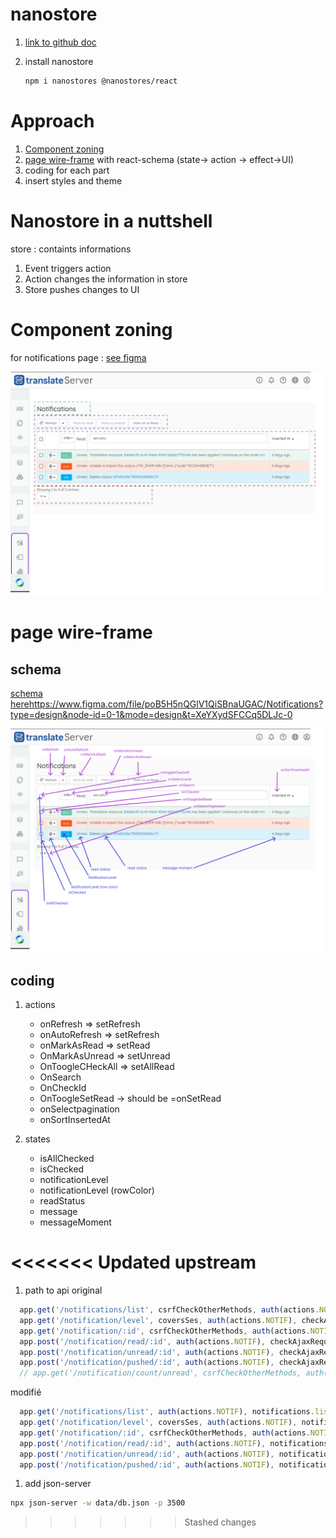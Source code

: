 
# nanostore
 
1. [link to github doc](https://github.com/nanostores/nanostores)

1. install nanostore 

    ```sh
    npm i nanostores @nanostores/react
    ```


# Approach

1. [Component zoning](#component-zoning)
1. [page wire-frame](https://www.figma.com/file/poB5H5nQGlV1QiSBnaUGAC/Notifications?type=design&t=u59QEtwXtrZjR6Wm-6)  with react-schema  (state-> action -> effect->UI) 
1. coding for each part 
1. insert styles and theme


# Nanostore in a nuttshell
store : containts informations

1. Event triggers action
1. Action changes the information in store 
1. Store pushes changes to UI

# Component zoning
 for notifications page :  [see figma](https://www.figma.com/file/poB5H5nQGlV1QiSBnaUGAC/Notifications?type=design&node-id=5-105&mode=design&t=XeYXydSFCCq5DLJc-0)

 ![page-zoning](./doc/images/page-zoning.png)


 # page wire-frame
 ## schema

  [schema here]()https://www.figma.com/file/poB5H5nQGlV1QiSBnaUGAC/Notifications?type=design&node-id=0-1&mode=design&t=XeYXydSFCCq5DLJc-0

  ![react-schema](./doc/images/React-schema.png)


## coding 

1. actions
    - onRefresh  => setRefresh
    - onAutoRefresh => setRefresh
    - onMarkAsRead => setRead
    - OnMarkAsUnread => setUnread
    - OnToogleCHeckAll => setAllRead
    - OnSearch
    - OnCheckId
    - OnToogleSetRead  -> should be =onSetRead
    - onSelectpagination
    - onSortInsertedAt
1. states

    - isAllChecked 
    - isChecked
    - notificationLevel
    - notificationLevel (rowColor)
    - readStatus
    - message
    - messageMoment


<<<<<<< Updated upstream
=======



1. path to api 
original
```js
  app.get('/notifications/list', csrfCheckOtherMethods, auth(actions.NOTIF), checkAjaxRequestHeader, notifications.list);
  app.get('/notification/level', coversSes, auth(actions.NOTIF), checkAjaxRequestHeader, notifications.getLevels);
  app.get('/notification/:id', csrfCheckOtherMethods, auth(actions.NOTIF), checkAjaxRequestHeader, notifications.get);
  app.post('/notification/read/:id', auth(actions.NOTIF), checkAjaxRequestHeader, notifications.read);
  app.post('/notification/unread/:id', auth(actions.NOTIF), checkAjaxRequestHeader, notifications.unread);
  app.post('/notification/pushed/:id', auth(actions.NOTIF), checkAjaxRequestHeader, notifications.pushNotification);
  // app.get('/notification/count/unread', csrfCheckOtherMethods, auth(actions.NOTIF), checkAjaxRequestHeader, notifications.countUnread);

```
modifié 
```js
  app.get('/notifications/list', auth(actions.NOTIF), notifications.list);
  app.get('/notification/level', coversSes, auth(actions.NOTIF), notifications.getLevels);
  app.get('/notification/:id', csrfCheckOtherMethods, auth(actions.NOTIF), notifications.get);
  app.post('/notification/read/:id', auth(actions.NOTIF), notifications.read);
  app.post('/notification/unread/:id', auth(actions.NOTIF), notifications.unread);
  app.post('/notification/pushed/:id', auth(actions.NOTIF), notifications.pushNotification);
```



1. add json-server

```sh
npx json-server -w data/db.json -p 3500
```
>>>>>>> Stashed changes

